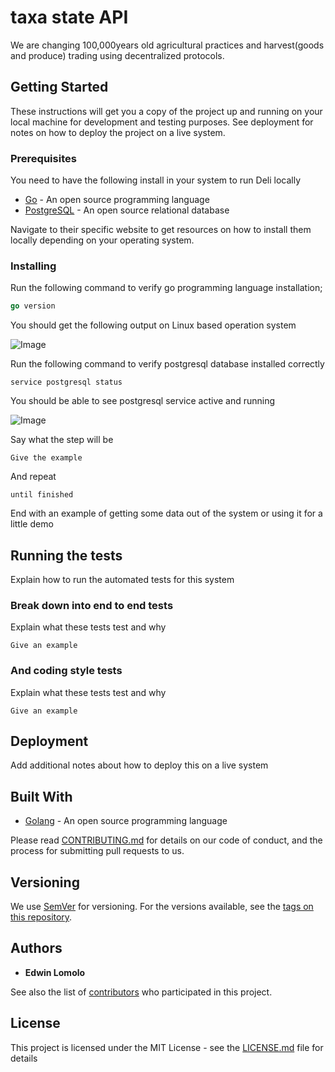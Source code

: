 # taxa state API

We are changing 100,000years old agricultural practices and harvest(goods and produce) trading using decentralized protocols.

## Getting Started

These instructions will get you a copy of the project up and running on your local machine for development and testing purposes. See deployment for notes on how to deploy the project on a live system.

### Prerequisites

You need to have the following install in your system to run Deli locally

- [Go](https://golang.org) - An open source programming language
- [PostgreSQL](https://www.postgresql.org/) - An open source relational database

Navigate to their specific website to get resources on how to install them locally depending on your operating system.

### Installing

Run the following command to verify go programming language installation;

```go
go version
```

You should get the following output on Linux based operation system

![Image](https://res.cloudinary.com/dazskjikr/image/upload/v1586867989/Screenshot_from_2020-04-14_15-39-15.png)

Run the following command to verify postgresql database installed correctly

```
service postgresql status
```

You should be able to see postgresql service active and running

![Image](https://res.cloudinary.com/dazskjikr/image/upload/v1586867844/Screenshot_from_2020-04-14_15-34-26.png)

Say what the step will be

```
Give the example
```

And repeat

```
until finished
```

End with an example of getting some data out of the system or using it for a little demo

## Running the tests

Explain how to run the automated tests for this system

### Break down into end to end tests

Explain what these tests test and why

```
Give an example
```

### And coding style tests

Explain what these tests test and why

```
Give an example
```

## Deployment

Add additional notes about how to deploy this on a live system

## Built With

- [Golang](https://golang.org) - An open source programming language



Please read [CONTRIBUTING.md](https://gist.github.com/PurpleBooth/b24679402957c63ec426) for details on our code of conduct, and the process for submitting pull requests to us.

## Versioning

We use [SemVer](http://semver.org/) for versioning. For the versions available, see the [tags on this repository](https://github.com/your/project/tags).

## Authors

- **Edwin Lomolo** 

See also the list of [contributors]() who participated in this project. 

## License

This project is licensed under the MIT License - see the [LICENSE.md]() file for details
